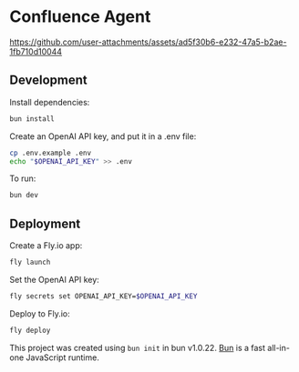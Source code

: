 # Confluence Agent



https://github.com/user-attachments/assets/ad5f30b6-e232-47a5-b2ae-1fb710d10044



## Development

Install dependencies:

```bash
bun install
```

Create an OpenAI API key, and put it in a .env file:

```bash
cp .env.example .env
echo "$OPENAI_API_KEY" >> .env
```

To run:

```bash
bun dev
```

## Deployment

Create a Fly.io app:

```bash
fly launch
```

Set the OpenAI API key:

```bash
fly secrets set OPENAI_API_KEY=$OPENAI_API_KEY
```

Deploy to Fly.io:

```bash
fly deploy
```

This project was created using `bun init` in bun v1.0.22. [Bun](https://bun.sh)
is a fast all-in-one JavaScript runtime.
